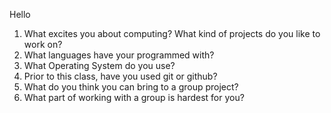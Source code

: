
Hello

1. What excites you about computing? What kind of projects do you like to work on?
2. What languages have your programmed with?
3. What Operating System do you use?
4. Prior to this class, have you used git or github?
5. What do you think you can bring to a group project?
6. What part of working with a group is hardest for you?
